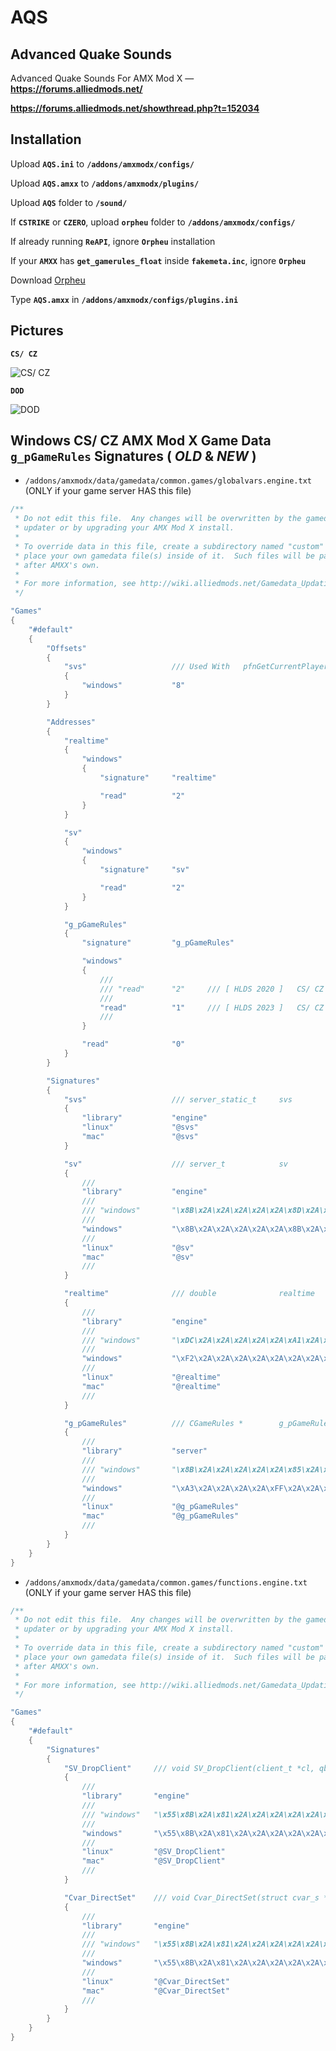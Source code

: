 # AQS

## Advanced Quake Sounds ##

Advanced Quake Sounds For AMX Mod X — **https://forums.alliedmods.net/**

**https://forums.alliedmods.net/showthread.php?t=152034**

## Installation ##

Upload **`AQS.ini`** to **`/addons/amxmodx/configs/`**

Upload **`AQS.amxx`** to **`/addons/amxmodx/plugins/`**

Upload **`AQS`** folder to **`/sound/`**

If **`CSTRIKE`** or **`CZERO`**, upload **`orpheu`** folder to **`/addons/amxmodx/configs/`**

If already running **`ReAPI`**, ignore **`Orpheu`** installation

If your **`AMXX`** has **`get_gamerules_float`** inside **`fakemeta.inc`**, ignore **`Orpheu`**

Download [Orpheu](https://github.com/Arkshine/Orpheu/releases)

Type **`AQS.amxx`** in **`/addons/amxmodx/configs/plugins.ini`**

## Pictures ##

**`CS/ CZ`**

![CS/ CZ](https://hattrick.go.ro/aqs-cscz.png)

**`DOD`**

![DOD](https://hattrick.go.ro/aqs-dod.png)

## Windows CS/ CZ AMX Mod X Game Data `g_pGameRules` Signatures ( *OLD* & *NEW* ) ##

- `/addons/amxmodx/data/gamedata/common.games/globalvars.engine.txt` (ONLY if your game server HAS this file)

```C++
/**
 * Do not edit this file.  Any changes will be overwritten by the gamedata
 * updater or by upgrading your AMX Mod X install.
 *
 * To override data in this file, create a subdirectory named "custom" and
 * place your own gamedata file(s) inside of it.  Such files will be parsed
 * after AMXX's own.
 *
 * For more information, see http://wiki.alliedmods.net/Gamedata_Updating_(AMX_Mod_X)
 */

"Games"
{
    "#default"
    {
        "Offsets"
        {
            "svs"                   /// Used With   pfnGetCurrentPlayer     Base Address
            {
                "windows"           "8"
            }
        }

        "Addresses"
        {
            "realtime"
            {
                "windows"
                {
                    "signature"     "realtime"

                    "read"          "2"
                }
            }

            "sv"
            {
                "windows"
                {
                    "signature"     "sv"

                    "read"          "2"
                }
            }

            "g_pGameRules"
            {
                "signature"         "g_pGameRules"

                "windows"
                {
                    ///
                    /// "read"      "2"     /// [ HLDS 2020 ]   CS/ CZ
                    ///
                    "read"          "1"     /// [ HLDS 2023 ]   CS/ CZ
                    ///
                }

                "read"              "0"
            }
        }

        "Signatures"
        {
            "svs"                   /// server_static_t     svs
            {
                "library"           "engine"
                "linux"             "@svs"
                "mac"               "@svs"
            }

            "sv"                    /// server_t            sv
            {
                ///
                "library"           "engine"
                ///
                /// "windows"       "\x8B\x2A\x2A\x2A\x2A\x2A\x8D\x2A\x2A\x2A\x2A\x2A\x53\x33\x2A\x89"                                                                                                                      /// SVC_PlayerInfo()                [ 2020 HLDS ]   CS/ CZ, DOD, HL, ...
                ///
                "windows"           "\x8B\x2A\x2A\x2A\x2A\x2A\x8B\x2A\x2A\x2A\x2A\x2A\x76\x2A\xA1\x2A\x2A\x2A\x2A\x85\x2A\x0F\x2A\x2A\x83\x2A\x2A\x74\x2A\x83\x2A\x2A\x2A\x2A\x2A\x2A\x74"                                  /// dword_10971F40 @ sub_101D1EF0() [ 2023 HLDS ]   CS/ CZ, DOD, HL, ...
                ///
                "linux"             "@sv"
                "mac"               "@sv"
                ///
            }

            "realtime"              /// double              realtime
            {
                ///
                "library"           "engine"
                ///
                /// "windows"       "\xDC\x2A\x2A\x2A\x2A\x2A\xA1\x2A\x2A\x2A\x2A\x56"                                                                                                                                      /// SV_CheckTimeouts()              [ 2020 HLDS ]   CS/ CZ, DOD, HL, ...
                ///
                "windows"           "\xF2\x2A\x2A\x2A\x2A\x2A\x2A\x2A\x66\x2A\x2A\x2A\x72\x2A\x3B\x2A\x7D\x2A\x8B\x2A\x8D\x2A\x2A\x2B\x2A\x8B\x2A\xC1\x2A\x2A\x81\x2A\x2A\x2A\x2A\x2A\xF3\x2A\x8B\x2A\x2A\x2A\x2A\x2A\x8B"  /// qword_10B6A158 @ sub_10208750() [ 2023 HLDS ]   CS/ CZ, DOD, HL, ...
                ///
                "linux"             "@realtime"
                "mac"               "@realtime"
                ///
            }

            "g_pGameRules"          /// CGameRules *        g_pGameRules
            {
                ///
                "library"           "server"
                ///
                /// "windows"       "\x8B\x2A\x2A\x2A\x2A\x2A\x85\x2A\x74\x2A\x8B\x2A\xFF\x2A\x2A\xA1"                                                                                                                      /// StartFrame()                    [ 2020 HLDS ]   CS/ CZ
                ///
                "windows"           "\xA3\x2A\x2A\x2A\x2A\xFF\x2A\x2A\x2A\x2A\x2A\x85\x2A\x75\x2A\x33\x2A\xEB"                                                                                                              /// dword_10130BA0 @ sub_100C2440() [ 2023 HLDS ]   CS/ CZ
                ///
                "linux"             "@g_pGameRules"
                "mac"               "@g_pGameRules"
                ///
            }
        }
    }
}
```

- `/addons/amxmodx/data/gamedata/common.games/functions.engine.txt` (ONLY if your game server HAS this file)

```C++
/**
 * Do not edit this file.  Any changes will be overwritten by the gamedata
 * updater or by upgrading your AMX Mod X install.
 *
 * To override data in this file, create a subdirectory named "custom" and
 * place your own gamedata file(s) inside of it.  Such files will be parsed
 * after AMXX's own.
 *
 * For more information, see http://wiki.alliedmods.net/Gamedata_Updating_(AMX_Mod_X)
 */

"Games"
{
    "#default"
    {
        "Signatures"
        {
            "SV_DropClient"     /// void SV_DropClient(client_t *cl, qboolean crash, const char *fmt, ...);
            {
                ///
                "library"       "engine"
                ///
                /// "windows"   "\x55\x8B\x2A\x81\x2A\x2A\x2A\x2A\x2A\x8B\x2A\x2A\x53\x56\x8D"                                                                                                          /// [ HLDS 2020 ] CS/ CZ, DOD, HL, ... ( OLD )
                ///
                "windows"       "\x55\x8B\x2A\x81\x2A\x2A\x2A\x2A\x2A\xA1\x2A\x2A\x2A\x2A\x33\x2A\x89\x2A\x2A\x56\x57\x8B\x2A\x2A\x8D\x2A\x2A\x50\x33\x2A\x8D\x2A\x2A\x2A\x2A\x2A\x56\xFF\x2A\x2A\x68"  /// [ HLDS 2023 ] CS/ CZ, DOD, HL, ... ( NEW ) @ sub_101D1CB0()
                ///
                "linux"         "@SV_DropClient"
                "mac"           "@SV_DropClient"
                ///
            }

            "Cvar_DirectSet"    /// void Cvar_DirectSet(struct cvar_s *var, char *value);
            {
                ///
                "library"       "engine"
                ///
                /// "windows"   "\x55\x8B\x2A\x81\x2A\x2A\x2A\x2A\x2A\x56\x8B\x2A\x2A\x57\x8B\x2A\x2A\x85"                                                                                              /// [ HLDS 2020 ] CS/ CZ, DOD, HL, ... ( OLD )
                ///
                "windows"       "\x55\x8B\x2A\x81\x2A\x2A\x2A\x2A\x2A\xA1\x2A\x2A\x2A\x2A\x33\x2A\x89\x2A\x2A\x56\x8B\x2A\x2A\x57\x8B\x2A\x2A\x85\x2A\x0F\x2A\x2A\x2A\x2A\x2A\x85\x2A\x0F"              /// [ HLDS 2023 ] CS/ CZ, DOD, HL, ... ( NEW ) @ sub_101BDCF0()
                ///
                "linux"         "@Cvar_DirectSet"
                "mac"           "@Cvar_DirectSet"
                ///
            }
        }
    }
}
```
